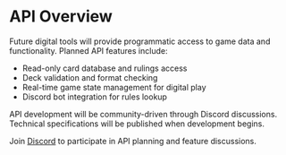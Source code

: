 # API Overview

Future digital tools will provide programmatic access to game data and functionality. Planned API features include:

- Read-only card database and rulings access
- Deck validation and format checking  
- Real-time game state management for digital play
- Discord bot integration for rules lookup

API development will be community-driven through Discord discussions. Technical specifications will be published when development begins.

Join [Discord](https://discord.gg/KQTY8DfY) to participate in API planning and feature discussions.
